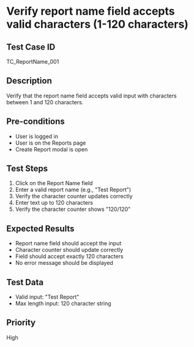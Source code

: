 # Verify report name field accepts valid characters (1-120 characters)

## Test Case ID
TC_ReportName_001

## Description
Verify that the report name field accepts valid input with characters between 1 and 120 characters.

## Pre-conditions
- User is logged in
- User is on the Reports page
- Create Report modal is open

## Test Steps
1. Click on the Report Name field
2. Enter a valid report name (e.g., "Test Report")
3. Verify the character counter updates correctly
4. Enter text up to 120 characters
5. Verify the character counter shows "120/120"

## Expected Results
- Report name field should accept the input
- Character counter should update correctly
- Field should accept exactly 120 characters
- No error message should be displayed

## Test Data
- Valid input: "Test Report"
- Max length input: 120 character string

## Priority
High